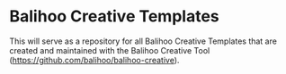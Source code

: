 # Balihoo Creative Templates

This will serve as a repository for all Balihoo Creative Templates that are created and maintained with the Balihoo Creative Tool (https://github.com/balihoo/balihoo-creative).